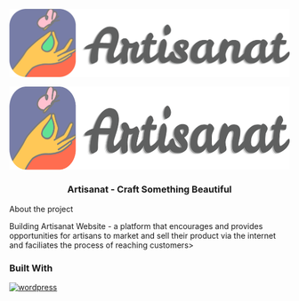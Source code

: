 
[![logo](images/logo.png)]()

  <a href="images/logo.png">
    <img src="images/logo.png" alt="Logo" width="600" height="150">
  </a>
  <h3 align="center">Artisanat - Craft Something Beautiful</h3>

<p align="center> E-commerece course project at Qassim University.</p>
  
## About the project
Building Artisanat Website - a platform that encourages and provides opportunities for artisans to market and sell their product via the internet and faciliates the process of reaching customers>

### Built With
[![wordpress](https://skillicons.dev/icons?i=wordpress)](https://wordpress.com)
